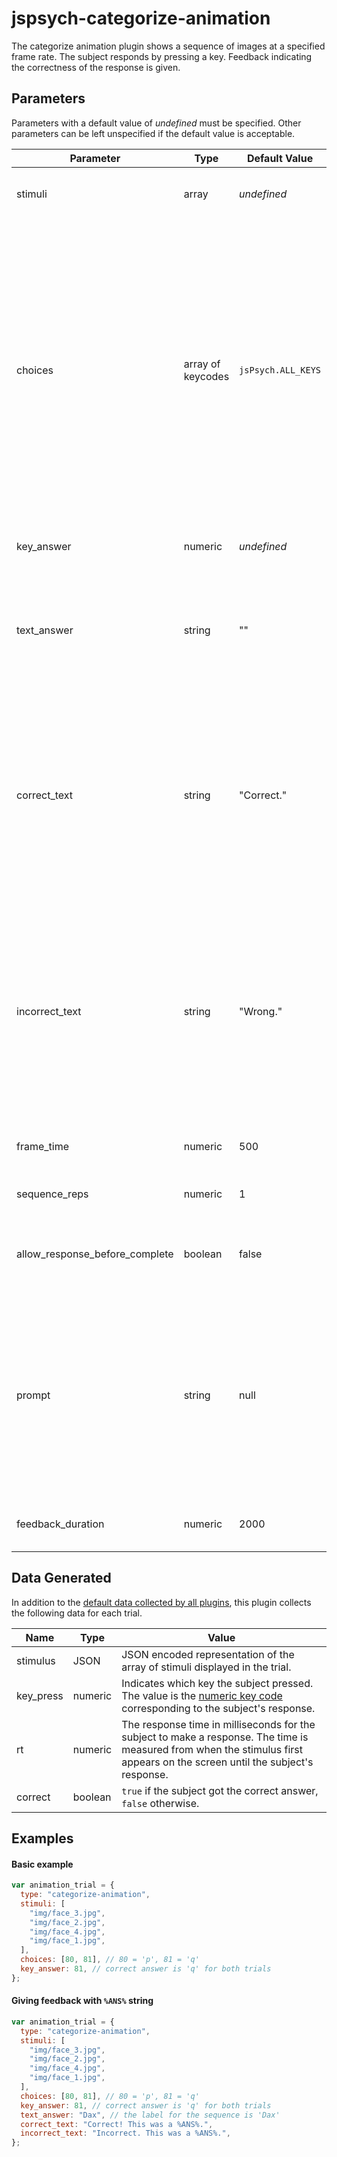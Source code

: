 # jspsych-categorize-animation

The categorize animation plugin shows a sequence of images at a specified frame rate. The subject responds by pressing a key. Feedback indicating the correctness of the response is given.

## Parameters

Parameters with a default value of _undefined_ must be specified. Other parameters can be left unspecified if the default value is acceptable.

| Parameter                      | Type              | Default Value      | Description                                                                                                                                                                                                                                                                                                                                                                                                                                       |
| ------------------------------ | ----------------- | ------------------ | ------------------------------------------------------------------------------------------------------------------------------------------------------------------------------------------------------------------------------------------------------------------------------------------------------------------------------------------------------------------------------------------------------------------------------------------------- |
| stimuli                        | array             | _undefined_        | Each element of the array is a path to an image file.                                                                                                                                                                                                                                                                                                                                                                                             |
| choices                        | array of keycodes | `jsPsych.ALL_KEYS` | This array contains the keys that the subject is allowed to press in order to respond to the stimulus. Keys can be specified as their [numeric key code](http://www.cambiaresearch.com/articles/15/javascript-char-codes-key-codes) or as characters (e.g., `'a'`, `'q'`). The default value of `jsPsych.ALL_KEYS` means that all keys will be accepted as valid responses. Specifying `jsPsych.NO_KEYS` will mean that no responses are allowed. |
| key_answer                     | numeric           | _undefined_        | A [numeric key code](http://www.cambiaresearch.com/articles/15/javascript-char-codes-key-codes) indicating the correct response.                                                                                                                                                                                                                                                                                                                  |
| text_answer                    | string            | ""                 | A text label that describes the correct answer. Used in conjunction with the `correct_text` and `incorrect_text` parameters.                                                                                                                                                                                                                                                                                                                      |
| correct_text                   | string            | "Correct."         | String to show when the correct answer is given. Can contain HTML formatting. The special string `%ANS%` can be used within the string. If present, the plugin will put the `text_answer` for the trial in place of the %ANS% string (see example below).                                                                                                                                                                                         |
| incorrect_text                 | string            | "Wrong."           | String to show when the wrong answer is given. Can contain HTML formatting. The special string `%ANS%` can be used within the string. If present, the plugin will put the `text_answer` for the trial in place of the %ANS% string (see example below).                                                                                                                                                                                           |
| frame_time                     | numeric           | 500                | How long to display each image (in milliseconds).                                                                                                                                                                                                                                                                                                                                                                                                 |
| sequence_reps                  | numeric           | 1                  | How many times to show the entire sequence.                                                                                                                                                                                                                                                                                                                                                                                                       |
| allow_response_before_complete | boolean           | false              | If true, the subject can respond before the animation sequence finishes.                                                                                                                                                                                                                                                                                                                                                                          |
| prompt                         | string            | null               | This string can contain HTML markup. Any content here will be displayed below the stimulus. The intention is that it can be used to provide a reminder about the action the subject is supposed to take (e.g., which key to press).                                                                                                                                                                                                               |
| feedback_duration              | numeric           | 2000               | How long to show the feedback (milliseconds).                                                                                                                                                                                                                                                                                                                                                                                                     |

## Data Generated

In addition to the [default data collected by all plugins](overview#datacollectedbyplugins), this plugin collects the following data for each trial.

| Name      | Type    | Value                                                                                                                                                                                            |
| --------- | ------- | ------------------------------------------------------------------------------------------------------------------------------------------------------------------------------------------------ |
| stimulus  | JSON    | JSON encoded representation of the array of stimuli displayed in the trial.                                                                                                                      |
| key_press | numeric | Indicates which key the subject pressed. The value is the [numeric key code](http://www.cambiaresearch.com/articles/15/javascript-char-codes-key-codes) corresponding to the subject's response. |
| rt        | numeric | The response time in milliseconds for the subject to make a response. The time is measured from when the stimulus first appears on the screen until the subject's response.                      |
| correct   | boolean | `true` if the subject got the correct answer, `false` otherwise.                                                                                                                                 |

## Examples

#### Basic example

```javascript
var animation_trial = {
  type: "categorize-animation",
  stimuli: [
    "img/face_3.jpg",
    "img/face_2.jpg",
    "img/face_4.jpg",
    "img/face_1.jpg",
  ],
  choices: [80, 81], // 80 = 'p', 81 = 'q'
  key_answer: 81, // correct answer is 'q' for both trials
};
```

#### Giving feedback with `%ANS%` string

```javascript
var animation_trial = {
  type: "categorize-animation",
  stimuli: [
    "img/face_3.jpg",
    "img/face_2.jpg",
    "img/face_4.jpg",
    "img/face_1.jpg",
  ],
  choices: [80, 81], // 80 = 'p', 81 = 'q'
  key_answer: 81, // correct answer is 'q' for both trials
  text_answer: "Dax", // the label for the sequence is 'Dax'
  correct_text: "Correct! This was a %ANS%.",
  incorrect_text: "Incorrect. This was a %ANS%.",
};
```
